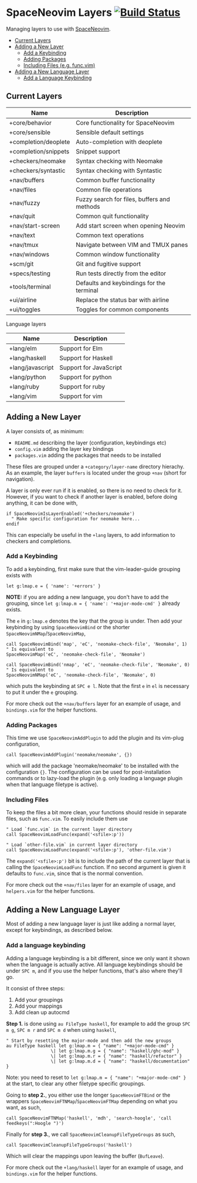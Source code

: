 # SpaceNeovim Layers [![Build Status](https://travis-ci.org/Tehnix/spaceneovim-layers.svg?branch=master)](https://travis-ci.org/Tehnix/spaceneovim-layers)

Managing layers to use with [SpaceNeovim](https://github.com/Tehnix/spaceneovim).

-   [Current Layers](#current-layers)
-   [Adding a New Layer](#adding-a-new-layer)
    -   [Add a Keybinding](#add-a-keybinding)
    -   [Adding Packages](#adding-packages)
    -   [Including Files (e.g. func.vim)](#including-files)
-   [Adding a New Language Layer](#adding-a-new-language-layer)
    -   [Add a Language Keybinding](#add-a-language-keybinding)

## Current Layers

| Name                 | Description                                 |
| -------------------- | ------------------------------------------- |
| +core/behavior       | Core functionality for SpaceNeovim          |
| +core/sensible       | Sensible default settings                   |
| +completion/deoplete | Auto-completion with deoplete               |
| +completion/snippets | Snippet support                             |
| +checkers/neomake    | Syntax checking with Neomake                |
| +checkers/syntastic  | Syntax checking with Syntastic              |
| +nav/buffers         | Common buffer functionality                 |
| +nav/files           | Common file operations                      |
| +nav/fuzzy           | Fuzzy search for files, buffers and methods |
| +nav/quit            | Common quit functionality                   |
| +nav/start-screen    | Add start screen when opening Neovim        |
| +nav/text            | Common text operations                      |
| +nav/tmux            | Navigate between VIM and TMUX panes         |
| +nav/windows         | Common window functionality                 |
| +scm/git             | Git and fugitive support                    |
| +specs/testing       | Run tests directly from the editor          |
| +tools/terminal      | Defaults and keybindings for the terminal   |
| +ui/airline          | Replace the status bar with airline         |
| +ui/toggles          | Toggles for common components               |

Language layers

| Name             | Description            |
| ---------------- | ---------------------- |
| +lang/elm        | Support for Elm        |
| +lang/haskell    | Support for Haskell    |
| +lang/javascript | Support for JavaScript |
| +lang/python     | Support for python     |
| +lang/ruby       | Support for ruby       |
| +lang/vim        | Support for vim        |

## Adding a New Layer

A layer consists of, as minimum:

-   `README.md` describing the layer (configuration, keybindings etc)
-   `config.vim` adding the layer key bindings
-   `packages.vim` adding the packages that needs to be installed

These files are grouped under a `+category/layer-name` directory hierachy. As an example, the layer `buffers` is located under the group `+nav` (short for navigation).

A layer is only ever run if it is enabled, so there is no need to check for it. However, if you want to check if another layer is enabled, before doing anything, it can be done with,

```viml
if SpaceNeovimIsLayerEnabled('+checkers/neomake')
  " Make specific configuration for neomake here...
endif
```

This can especially be useful in the `+lang` layers, to add information to checkers and completions.

### Add a Keybinding

To add a keybinding, first make sure that the vim-leader-guide grouping exists with

```viml
let g:lmap.e = { 'name': '+errors' }
```

**NOTE:** if you are adding a new language, you don't have to add the grouping, since `let g:lmap.m = { 'name': '+major-mode-cmd' }` already exists.

The `e` in `g:lmap.e` denotes the key that the group is under. Then add your keybinding by using `SpaceNeovimBind` or the shorter `SpaceNeovimNMap`/`SpaceNeovimMap`,

```viml
call SpaceNeovimBind('map', 'eC', 'neomake-check-file', 'Neomake', 1)
" Is equivalent to
SpaceNeovimMap('eC', 'neomake-check-file', 'Neomake')

call SpaceNeovimBind('nmap', 'eC', 'neomake-check-file', 'Neomake', 0)
" Is equivalent to
SpaceNeovimNMap('eC', 'neomake-check-file', 'Neomake', 0)
```

which puts the keybinding at `SPC e l`. Note that the first `e` in `el` is necessary to put it under the `e` grouping.

For more check out the `+nav/buffers` layer for an example of usage, and `bindings.vim` for the helper functions.

### Adding Packages

This time we use `SpaceNeovimAddPlugin` to add the plugin and its vim-plug configuration,

```viml
call SpaceNeovimAddPlugin('neomake/neomake', {})
```

which will add the package 'neomake/neomake' to be installed with the configuration `{}`. The configuration can be used for post-installation commands or to lazy-load the plugin (e.g. only loading a language plugin when that language filetype is active).

### Including Files

To keep the files a bit more clean, your functions should reside in separate files, such as `func.vim`. To easily include them use

```viml
" Load `func.vim` in the current layer directory
call SpaceNeovimLoadFunc(expand('<sfile>:p'))

" Load `other-file.vim` in current layer directory
call SpaceNeovimLoadFunc(expand('<sfile>:p'), 'other-file.vim')
```

The `expand('<sfile>:p')` bit is to include the path of the current layer that is calling the `SpaceNeovimLoadFunc` function. If no second argument is given it defaults to `func.vim`, since that is the normal convention.

For more check out the `+nav/files` layer for an example of usage, and `helpers.vim` for the helper functions.

## Adding a New Language Layer

Most of adding a new language layer is just like adding a normal layer, except for keybindings, as described below.

### Add a language keybinding

Adding a language keybinding is a bit different, since we only want it shown when the language is actually active. All language keybindings should be under `SPC m`, and if you use the helper functions, that's also where they'll go.

It consist of three steps:

1.  Add your groupings
2.  Add your mappings
3.  Add clean up autocmd

**Step 1.** is done using `au FileType haskell`, for example to add the group `SPC m g`, `SPC m r` and `SPC m d` when using `haskell`,

```viml
" Start by resetting the major-mode and then add the new groups
au FileType haskell let g:lmap.m = { "name": "+major-mode-cmd" }
                 \| let g:lmap.m.g = { "name": "haskell/ghc-mod" }
                 \| let g:lmap.m.r = { "name": "haskell/refactor" }
                 \| let g:lmap.m.d = { "name": "haskell/documentation" }
```

Note: you need to reset to `let g:lmap.m = { "name": "+major-mode-cmd" }` at the start, to clear any other filetype specific groupings.

Going to **step 2.**, you either use the longer `SpaceNeovimFTBind` or the wrappers `SpaceNeovimFTNMap`/`SpaceNeovimFTMap` depending on what you want, as such,

```viml
call SpaceNeovimFTNMap('haskell', 'mdh', 'search-hoogle', 'call feedkeys(":Hoogle ")')
```

Finally for **step 3.**, we call `SpaceNeovimCleanupFileTypeGroups` as such,

```viml
call SpaceNeovimCleanupFileTypeGroups('haskell')
```

Which will clear the mappings upon leaving the buffer (`BufLeave`).

For more check out the `+lang/haskell` layer for an example of usage, and `bindings.vim` for the helper functions.
